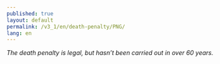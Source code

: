 ```yaml
---
published: true
layout: default
permalink: /v3_1/en/death-penalty/PNG/
lang: en
---
```

_The death penalty is legal, but hasn’t been carried out in over 60 years._
